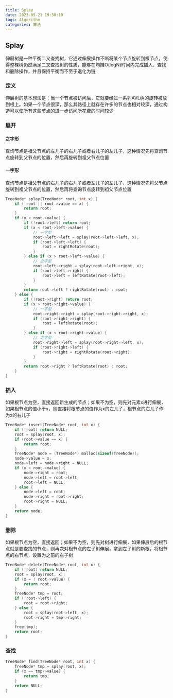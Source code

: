 ```yaml
---
title: Splay
date: 2023-05-21 19:30:10
tags: Algorithm
categories: 算法
---
```


## Splay

伸展树是一种平衡二叉查找树，它通过伸展操作不断将某个节点旋转到根节点，使得整棵树仍然满足二叉查找树的性质，能够在均摊O(logN)时间内完成插入、查找和删除操作，并且保持平衡而不至于退化为链

### 定义

伸展树的基本想法是：当一个节点被访问后，它就要经过一系列AVL树的旋转被放到根上。如果一个节点很深，那么其路径上就存在许多的节点也相对较深，通过构造可以使所有这些节点的进一步访问所花费的时间较少

### 展开

#### 之字形

查询节点是祖父节点的左儿子的右儿子或者右儿子的左儿子，这种情况先将查询节点旋转到父节点的位置，然后再旋转到祖父节点位置

#### 一字形

查询节点是祖父节点的右儿子的右儿子或者左儿子的左儿子，这种情况先将父节点旋转到祖父节点的位置，然后再将查询节点旋转到祖父节点位置

```c
TreeNode* splay(TreeNode* root, int x) {
    if (!root || root->value == x) {
        return root;
    }
    if (x < root->value) {
        if (!root->left) return root;
        if (x < root->left->value) {
            // 一字型
            root->left->left = splay(root->left->left, x);
            if (root->left->left) {
                root = rightRotate(root);
            }
        } else if (x > root->left->value) {
            // 之字型
            root->left->right = splay(root->left->right, x);
            if (root->left->right) {
                root->left = leftRotate(root->left);
            }
        }
        return root->left ? rightRotate(root) : root;
    } else {
        if (!root->right) return root;
        if (x > root->right->value) {
            // 一字型
            root->right->right = splay(root->right->right, x);
            if (root->right->right) {
                root = leftRotate(root);
            }
        } else if (x < root->right->value) {
            // 之字型
            root->right->left = splay(root->right->left, x);
            if (root->right->left) {
                root->right = rightRotate(root->right);
            }
        }
        return root->right ? leftRotate(root) : root;
    }
}
```

### 插入

如果根节点为空，直接返回新生成的节点；如果不为空，则先对元素x进行伸展，如果根节点的值小于x，则直接将根节点的值作为x的左儿子，根节点的右儿子作为x的右儿子

```c
TreeNode* insert(TreeNode* root, int x) {
    if (!root) return NULL;
    root = splay(root, x);
    if (root->value == x) {
        return root;
    }
    TreeNode* node = (TreeNode*) malloc(sizeof(TreeNode));
    node->value = x;
    node->left = node->right = NULL;
    if (x < root->value) {
        node->right = root;
        node->left = root->left;
        root->left = NULL;
    } else {
        node->left = root;
        node->right = root->right;
        root->right = NULL;
    }
    return node;
}
```

### 删除

如果根节点为空，直接返回；如果不为空，则先对树进行伸展，如果伸展后的根节点就是要查找的节点，则再次对根节点的左子树伸展，拿到左子树的新根，将根节点的右节点，设置为之前的右子树

```c
TreeNode* delete(TreeNode* root, int x) {
    if (!root) return NULL;
    root = splay(root, x);
    if (x = ! root->value) {
        return root;
    }
    TreeNode* tmp = root;
    if (!root->left) {
        root = root->right;
    } else {
        root = splay(root->left, x);
        root->right = tmp->right;
    }
    free(tmp);
    return root;
}
```

### 查找

```c
TreeNode* find(TreeNode* root, int x) {
    TreeNode* tmp = splay(root, x);
    if (x == tmp->value) {
        return tmp;
    }
    return NULL;
}
```
